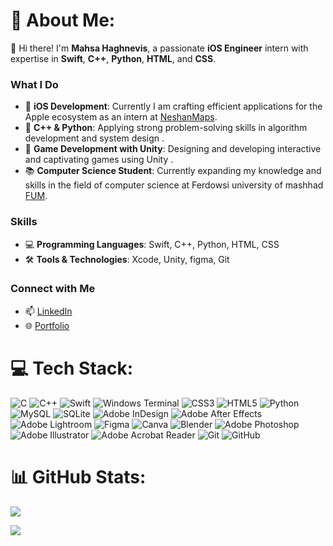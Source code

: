 # 💫 About Me:

👋 Hi there! I'm **Mahsa Haghnevis**, a passionate **iOS Engineer** intern with expertise in **Swift**, **C++**, **Python**, **HTML**, and **CSS**. 


### What I Do
- 🔭 **iOS Development**: Currently I am crafting efficient applications for the Apple ecosystem as an intern at [NeshanMaps](https://neshan.org).
- 🧩 **C++ & Python**: Applying strong problem-solving skills in algorithm development and system design . 
- 🌱 **Game Development with Unity**: Designing and developing interactive and captivating games using Unity .
- 📚 **Computer Science Student**: Currently expanding my knowledge and skills in the field of computer science at Ferdowsi university of mashhad [FUM](https://en.um.ac.ir/).


### Skills
- 💻 **Programming Languages**: Swift, C++, Python, HTML, CSS
- 🛠 **Tools & Technologies**: Xcode, Unity, figma, Git

### Connect with Me
- 📫 [LinkedIn](https://www.linkedin.com/in/mahsa-haghnevis)
- 🌐 [Portfolio](https://mahsahaghnevis.github.io/)

# 💻 Tech Stack:
![C](https://img.shields.io/badge/c-%2300599C.svg?style=flat&logo=c&logoColor=white) ![C++](https://img.shields.io/badge/c++-%2300599C.svg?style=flat&logo=c%2B%2B&logoColor=white) ![Swift](https://img.shields.io/badge/swift-F54A2A?style=flat&logo=swift&logoColor=white) ![Windows Terminal](https://img.shields.io/badge/Windows%20Terminal-%234D4D4D.svg?style=flat&logo=windows-terminal&logoColor=white) ![CSS3](https://img.shields.io/badge/css3-%231572B6.svg?style=flat&logo=css3&logoColor=white) ![HTML5](https://img.shields.io/badge/html5-%23E34F26.svg?style=flat&logo=html5&logoColor=white) ![Python](https://img.shields.io/badge/python-3670A0?style=flat&logo=python&logoColor=ffdd54) ![MySQL](https://img.shields.io/badge/mysql-4479A1.svg?style=flat&logo=mysql&logoColor=white) ![SQLite](https://img.shields.io/badge/sqlite-%2307405e.svg?style=flat&logo=sqlite&logoColor=white) ![Adobe InDesign](https://img.shields.io/badge/Adobe%20InDesign-49021F?style=flat&logo=adobeindesign&logoColor=FF3366) ![Adobe After Effects](https://img.shields.io/badge/Adobe%20After%20Effects-9999FF.svg?style=flat&logo=Adobe%20After%20Effects&logoColor=white) ![Adobe Lightroom](https://img.shields.io/badge/Adobe%20Lightroom-31A8FF.svg?style=flat&logo=Adobe%20Lightroom&logoColor=white) ![Figma](https://img.shields.io/badge/figma-%23F24E1E.svg?style=flat&logo=figma&logoColor=white) ![Canva](https://img.shields.io/badge/Canva-%2300C4CC.svg?style=flat&logo=Canva&logoColor=white) ![Blender](https://img.shields.io/badge/blender-%23F5792A.svg?style=flat&logo=blender&logoColor=white) ![Adobe Photoshop](https://img.shields.io/badge/adobe%20photoshop-%2331A8FF.svg?style=flat&logo=adobe%20photoshop&logoColor=white) ![Adobe Illustrator](https://img.shields.io/badge/adobe%20illustrator-%23FF9A00.svg?style=flat&logo=adobe%20illustrator&logoColor=white) ![Adobe Acrobat Reader](https://img.shields.io/badge/Adobe%20Acrobat%20Reader-EC1C24.svg?style=flat&logo=Adobe%20Acrobat%20Reader&logoColor=white) ![Git](https://img.shields.io/badge/git-%23F05033.svg?style=flat&logo=git&logoColor=white) ![GitHub](https://img.shields.io/badge/github-%23121011.svg?style=flat&logo=github&logoColor=white)
# 📊 GitHub Stats:
![](https://github-readme-stats.vercel.app/api?username=MahsaHaghnevis&theme=midnight-purple&hide_border=false&include_all_commits=false&count_private=false)<br/>
<!--![](https://github-readme-streak-stats.herokuapp.com/?user=MahsaHaghnevis&theme=midnight-purple&hide_border=false)<br/>-->
![](https://github-readme-stats.vercel.app/api/top-langs/?username=MahsaHaghnevis&theme=midnight-purple&hide_border=false&include_all_commits=false&count_private=false&layout=compact)

